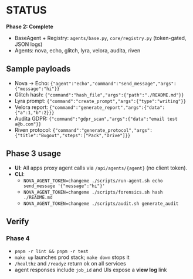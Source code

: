# STATUS
**Phase 2: Complete**
- BaseAgent + Registry: `agents/base.py`, `core/registry.py` (token-gated, JSON logs)
- Agents: nova, echo, glitch, lyra, velora, audita, riven

## Sample payloads
- Nova → Echo: `{"agent":"echo","command":"send_message","args":{"message":"hi"}}`
- Glitch hash: `{"command":"hash_file","args":{"path":"./README.md"}}`
- Lyra prompt: `{"command":"create_prompt","args":{"type":"writing"}}`
- Velora report: `{"command":"generate_report","args":{"data":{"a":1,"b":2}}}`
- Audita GDPR: `{"command":"gdpr_scan","args":{"data":"email test a@b.com"}}`
- Riven protocol: `{"command":"generate_protocol","args":{"title":"Bugout","steps":["Pack","Drive"]}}`

## Phase 3 usage
- **UI**: All apps proxy agent calls via `/api/agents/{agent}` (no client token).
- **CLI**:
  - `NOVA_AGENT_TOKEN=changeme ./scripts/run-agent.sh echo send_message '{"message":"hi"}'`
  - `NOVA_AGENT_TOKEN=changeme ./scripts/forensics.sh hash ./README.md`
  - `NOVA_AGENT_TOKEN=changeme ./scripts/audit.sh generate_audit`

## Verify
### Phase 4
- `pnpm -r lint && pnpm -r test`
- `make up` launches prod stack; `make down` stops it
- `/healthz` and `/readyz` return ok on all services
- agent responses include `job_id` and UIs expose a **view log** link

